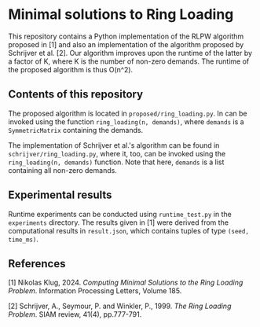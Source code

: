 # Minimal solutions to Ring Loading
This repository contains a Python implementation of the RLPW algorithm proposed in [1]
and also an implementation of the algorithm proposed by Schrijver et al. [2].
Our algorithm improves upon the runtime of the latter by a factor of K, where K is the number of non-zero demands.
The runtime of the proposed algorithm is thus O(n^2).

## Contents of this repository
The proposed algorithm is located in ``proposed/ring_loading.py``.
In can be invoked using the function ``ring_loading(n, demands)``, where `demands` is a `SymmetricMatrix` containing the demands.

The implementation of Schrijver et al.'s algorithm can be found in ``schrijver/ring_loading.py``, where it, too, can be invoked
using the `ring_loading(n, demands)` function. Note that here, `demands` is a list containing all non-zero demands.

## Experimental results

Runtime experiments can be conducted using ``runtime_test.py`` in the ``experiments`` directory.
The results given in [1] were derived from the computational results in ``result.json``, which contains tuples
of type `(seed, time_ms)`.

## References
[1] Nikolas Klug, 2024. _Computing Minimal Solutions to the Ring Loading
Problem_. Information Processing Letters, Volume 185.

[2] Schrijver, A., Seymour, P. and Winkler, P., 1999. _The Ring Loading Problem_. SIAM review, 41(4), pp.777-791.
